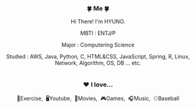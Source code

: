 <div align="center">
<h3>🍀 Me 🍀</h3>
<p>Hi There! I'm HYUNO.</p>
<p> MBTI : ENTJ/P
<p> Major : Computering Science</p>
<p> Studied : AWS, Java, Python, C, HTML&CSS, JavaScript, Spring, R, Linux, Network, Algorithm, OS, DB ... etc.</p>
  
#
<h3>❤️ I love...</h3>
<p>💪Exercise,&nbsp;&nbsp;🖥Youtube,&nbsp;&nbsp;🎥Movies,&nbsp;&nbsp;🎮Games,&nbsp;&nbsp;🎧Music,&nbsp;&nbsp;⚾Baseball </p>
